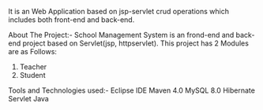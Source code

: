 It is an Web Application based on jsp-servlet crud operations which includes both front-end and back-end.

About The Project:-
School Management System is an frond-end and back-end project based on Servlet(jsp, httpservlet).
This project has 2 Modules are as Follows:
1. Teacher
2. Student

Tools and Technologies used:-
Eclipse IDE
Maven 4.0
MySQL 8.0
Hibernate
Servlet
Java
